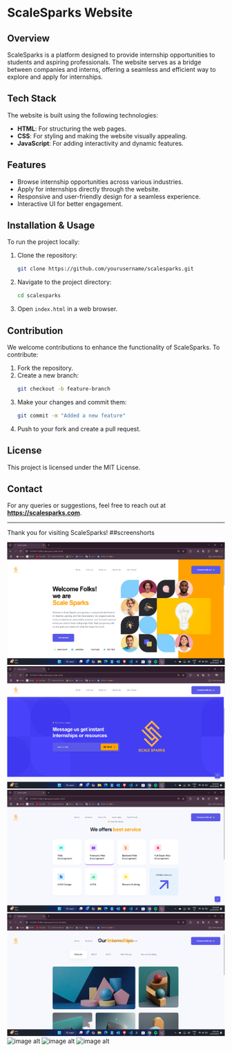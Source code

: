 # ScaleSparks Website

## Overview
ScaleSparks is a platform designed to provide internship opportunities to students and aspiring professionals. The website serves as a bridge between companies and interns, offering a seamless and efficient way to explore and apply for internships.

## Tech Stack
The website is built using the following technologies:
- **HTML**: For structuring the web pages.
- **CSS**: For styling and making the website visually appealing.
- **JavaScript**: For adding interactivity and dynamic features.

## Features
- Browse internship opportunities across various industries.
- Apply for internships directly through the website.
- Responsive and user-friendly design for a seamless experience.
- Interactive UI for better engagement.

## Installation & Usage
To run the project locally:
1. Clone the repository:
   ```bash
   git clone https://github.com/yourusername/scalesparks.git
   ```
2. Navigate to the project directory:
   ```bash
   cd scalesparks
   ```
3. Open `index.html` in a web browser.

## Contribution
We welcome contributions to enhance the functionality of ScaleSparks. To contribute:
1. Fork the repository.
2. Create a new branch:
   ```bash
   git checkout -b feature-branch
   ```
3. Make your changes and commit them:
   ```bash
   git commit -m "Added a new feature"
   ```
4. Push to your fork and create a pull request.

## License
This project is licensed under the MIT License.

## Contact
For any queries or suggestions, feel free to reach out at **https://scalesparks.com**.

---
Thank you for visiting ScaleSparks!
##screenshorts

![image alt](https://github.com/Gauravsinghh55/scalesparks-website/blob/9abe47d4c07ed72aee2b1e2c27ac6117c394e5b2/Screenshot%202025-03-11%20103242.png)
![image alt](https://github.com/Gauravsinghh55/scalesparks-website/blob/419538835c87e3d6d7d2afb80bb7b7c10ceb3a5b/Screenshot%202025-03-11%20103255.png)
![image alt](https://github.com/Gauravsinghh55/scalesparks-website/blob/ab6cf332ff1540290195330a02db3cace16faf15/Screenshot%202025-03-11%20103312.png)
![image alt](https://github.com/Gauravsinghh55/scalesparks-website/blob/b53e9cc2e5c70cccb221bd30c1df20b59d49a84c/Screenshot%202025-03-11%20103334.png)
![image alt]()
![image alt]()
![image alt]()
